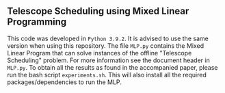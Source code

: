 ## Telescope Scheduling using Mixed Linear Programming
This code was developed in ```Python 3.9.2```. It is advised to use the same version when using this repository. The file ```MLP.py``` contains the Mixed Linear Program that can solve instances of the offline "Telescope Scheduling" problem. For more information see the document header in ```MLP.py```. To obtain all the results as found in the accompanied paper, please run the bash script ```experiments.sh```. This will also install all the required packages/dependencies to run the MLP.
